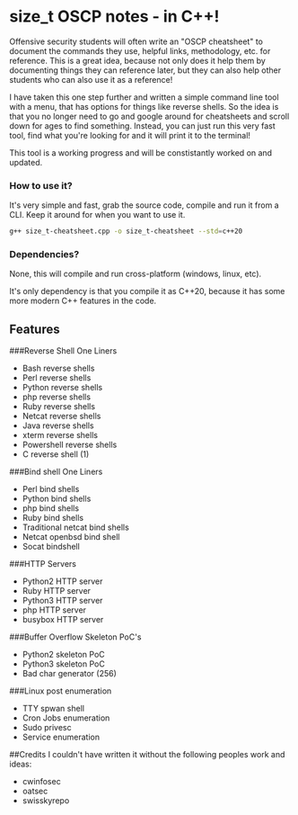 # size_t OSCP notes - in C++! 

Offensive security students will often write an "OSCP cheatsheet" to document the commands they use, helpful links, methodology, etc. for reference. This is a great idea, because not only does it help them by documenting things they can reference later, but they can also help other students who can also use it as a reference!

I have taken this one step further and written a simple command line tool with a menu, that has options for things like reverse shells. So the idea is that you no longer need to go and google around for cheatsheets and scroll down for ages to find something. Instead, you can just run this very fast tool, find what you're looking for and it will print it to the terminal!

This tool is a working progress and will be constistantly worked on and updated.

### How to use it?

It's very simple and fast, grab the source code, compile and run it from a CLI. Keep it around for when you want to use it.

```bash
g++ size_t-cheatsheet.cpp -o size_t-cheatsheet --std=c++20
```

### Dependencies? 

None, this will compile and run cross-platform (windows, linux, etc). 

It's only dependency is that you compile it as C++20, because it has some more modern C++ features in the code.

## Features

###Reverse Shell One Liners

* Bash reverse shells
* Perl reverse shells
* Python reverse shells
* php reverse shells
* Ruby reverse shells
* Netcat reverse shells
* Java reverse shells
* xterm reverse shells
* Powershell reverse shells
* C reverse shell (1)


###Bind shell One Liners

* Perl bind shells
* Python bind shells
* php bind shells
* Ruby bind shells
* Traditional netcat bind shells
* Netcat openbsd bind shell
* Socat bindshell


###HTTP Servers

* Python2 HTTP server
* Ruby HTTP server
* Python3 HTTP server
* php HTTP server
* busybox HTTP server


###Buffer Overflow Skeleton PoC's

* Python2 skeleton PoC
* Python3 skeleton PoC
* Bad char generator (256)

###Linux post enumeration

* TTY spwan shell
* Cron Jobs enumeration
* Sudo privesc
* Service enumeration



##Credits
I couldn't have written it without the following peoples work and ideas:
* cwinfosec
* oatsec
* swisskyrepo
